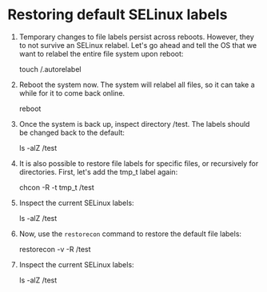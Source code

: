 # Restoring default SELinux labels

1. Temporary changes to file labels persist across reboots. However, they to not survive an SELinux relabel.
   Let's go ahead and tell the OS that we want to relabel the entire file system upon reboot:

     touch /.autorelabel

2. Reboot the system now. The system will relabel all files, so it can take a while for it to come back online.

     reboot

3. Once the system is back up, inspect directory /test. The labels should be changed back to the default:

     ls -alZ /test

4. It is also possible to restore file labels for specific files, or recursively for directories. First, let's
   add the tmp_t label again:

     chcon -R -t tmp_t /test

5. Inspect the current SELinux labels:

     ls -alZ /test

6. Now, use the `restorecon` command to restore the default file labels:

     restorecon -v -R /test

7. Inspect the current SELinux labels:

     ls -alZ /test
